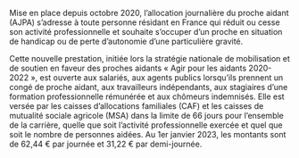 <p id="brief">
  Mise en place depuis octobre 2020, l’allocation journalière du proche aidant (AJPA) s’adresse à toute personne résidant en France qui réduit ou cesse son activité professionnelle et souhaite s’occuper d’un proche en situation de handicap ou de perte d’autonomie d’une particulière gravité. 
</p>

<p>
  Cette nouvelle prestation, initiée lors la stratégie nationale de mobilisation et de soutien en faveur des proches aidants «&nbsp;Agir pour les aidants 2020-2022&nbsp;», est ouverte aux salariés, aux agents publics lorsqu’ils prennent un congé de proche aidant, aux travailleurs indépendants, aux stagiaires d’une formation professionnelle rémunérée et aux chômeurs indemnisés.
  Elle est versée par les caisses d’allocations familiales (CAF) et les caisses de mutualité sociale agricole (MSA) dans la limite de 66 jours pour l’ensemble de la carrière, quelle que soit l’activité professionnelle exercée et quel que soit le nombre de personnes aidées. Au 1er janvier 2023, les montants sont de 62,44 € par journée et 31,22 € par demi-journée.
</p>